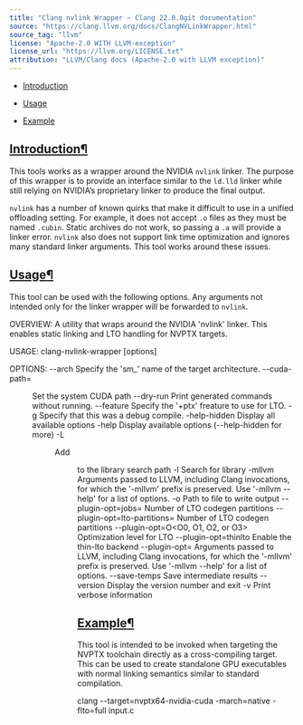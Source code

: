 ```yaml
---
title: "Clang nvlink Wrapper — Clang 22.0.0git documentation"
source: "https://clang.llvm.org/docs/ClangNVLinkWrapper.html"
source_tag: "llvm"
license: "Apache-2.0 WITH LLVM-exception"
license_url: "https://llvm.org/LICENSE.txt"
attribution: "LLVM/Clang docs (Apache-2.0 with LLVM exception)"
---
```

*   [Introduction](#introduction)
    
*   [Usage](#usage)
    
*   [Example](#example)
    

[Introduction](#id2)[¶](#introduction "Link to this heading")
-------------------------------------------------------------

This tools works as a wrapper around the NVIDIA `nvlink` linker. The purpose of this wrapper is to provide an interface similar to the `ld.lld` linker while still relying on NVIDIA’s proprietary linker to produce the final output.

`nvlink` has a number of known quirks that make it difficult to use in a unified offloading setting. For example, it does not accept `.o` files as they must be named `.cubin`. Static archives do not work, so passing a `.a` will provide a linker error. `nvlink` also does not support link time optimization and ignores many standard linker arguments. This tool works around these issues.

[Usage](#id3)[¶](#usage "Link to this heading")
-----------------------------------------------

This tool can be used with the following options. Any arguments not intended only for the linker wrapper will be forwarded to `nvlink`.

OVERVIEW: A utility that wraps around the NVIDIA 'nvlink' linker.
This enables static linking and LTO handling for NVPTX targets.

USAGE: clang-nvlink-wrapper \[options\] <options to passed to nvlink>

OPTIONS:
  --arch <value>       Specify the 'sm\_' name of the target architecture.
  --cuda-path=<dir>    Set the system CUDA path
  --dry-run            Print generated commands without running.
  --feature <value>    Specify the '+ptx' freature to use for LTO.
  -g                   Specify that this was a debug compile.
  -help-hidden         Display all available options
  -help                Display available options (--help-hidden for more)
  -L <dir>             Add <dir> to the library search path
  -l <libname>         Search for library <libname>
  -mllvm <arg>         Arguments passed to LLVM, including Clang invocations,
                       for which the '-mllvm' prefix is preserved. Use '-mllvm
                       --help' for a list of options.
  -o <path>            Path to file to write output
  --plugin-opt=jobs=<value>
                       Number of LTO codegen partitions
  --plugin-opt=lto-partitions=<value>
                       Number of LTO codegen partitions
  --plugin-opt=O<O0, O1, O2, or O3>
                       Optimization level for LTO
  --plugin-opt=thinlto<value>
                       Enable the thin-lto backend
  --plugin-opt=<value> Arguments passed to LLVM, including Clang invocations,
                       for which the '-mllvm' prefix is preserved. Use '-mllvm
                       --help' for a list of options.
  --save-temps         Save intermediate results
  --version            Display the version number and exit
  -v                   Print verbose information

[Example](#id4)[¶](#example "Link to this heading")
---------------------------------------------------

This tool is intended to be invoked when targeting the NVPTX toolchain directly as a cross-compiling target. This can be used to create standalone GPU executables with normal linking semantics similar to standard compilation.

clang --target=nvptx64-nvidia-cuda -march=native -flto=full input.c